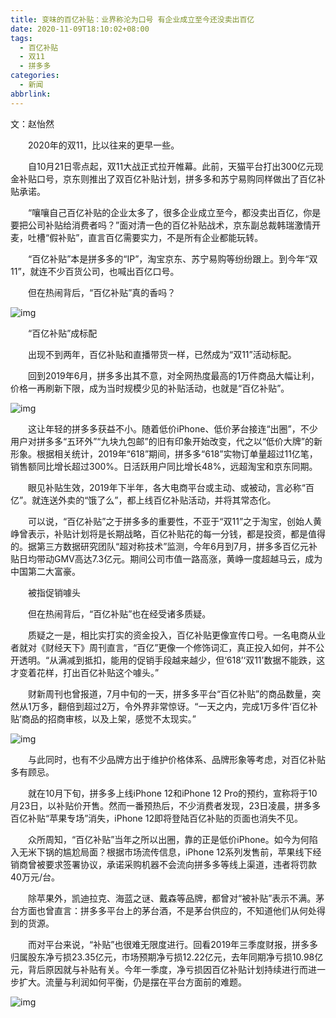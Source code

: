 ```yaml
---
title: 变味的百亿补贴：业界称沦为口号 有企业成立至今还没卖出百亿
date: 2020-11-09T18:10:02+08:00
tags:
  - 百亿补贴
  - 双11
  - 拼多多
categories:
  - 新闻
abbrlink:
---
```


文：赵怡然

　　2020年的双11，比以往来的更早一些。

　　自10月21日零点起，双11大战正式拉开帷幕。此前，天猫平台打出300亿元现金补贴口号，京东则推出了双百亿补贴计划，拼多多和苏宁易购同样做出了百亿补贴承诺。

　　“嚷嚷自己百亿补贴的企业太多了，很多企业成立至今，都没卖出百亿，你是要把公司补贴给消费者吗？”面对清一色的百亿补贴战术，京东副总裁韩瑞激情开麦，吐槽“假补贴”，直言百亿需要实力，不是所有企业都能玩转。

　　“百亿补贴”本是拼多多的“IP”，淘宝京东、苏宁易购等纷纷跟上。到今年“双11”，就连不少百货公司，也喊出百亿口号。

　　但在热闹背后，“百亿补贴”真的香吗？

![img](https://cdn.jsdelivr.net/gh/yakeing/Documentation@main/Hexo/images/fc64-kcaeqzw9798122.jpg)

　　“百亿补贴”成标配

　　出现不到两年，百亿补贴和直播带货一样，已然成为“双11”活动标配。

　　回到2019年6月，拼多多出其不意，对全网热度最高的1万件商品大幅让利，价格一再刷新下限，成为当时规模少见的补贴活动，也就是“百亿补贴”。

![img](https://cdn.jsdelivr.net/gh/yakeing/Documentation@main/Hexo/images/507a-kcaeqzw9798190.jpg)

　　这让年轻的拼多多获益不小。随着低价iPhone、低价茅台接连“出圈”，不少用户对拼多多“五环外”“九块九包邮”的旧有印象开始改变，代之以“低价大牌”的新形象。根据相关统计，2019年“618”期间，拼多多“618”实物订单量超过11亿笔，销售额同比增长超过300%。日活跃用户同比增长48%，远超淘宝和京东同期。

　　眼见补贴生效，2019年下半年，各大电商平台或主动、或被动，言必称“百亿”。就连送外卖的“饿了么”，都上线百亿补贴活动，并将其常态化。

　　可以说，“百亿补贴”之于拼多多的重要性，不亚于“双11”之于淘宝，创始人黄峥曾表示，补贴计划将是长期战略，百亿补贴花的每一分钱，都是投资，都是值得的。据第三方数据研究团队“超对称技术”监测，今年6月到7月，拼多多百亿元补贴日均带动GMV高达7.3亿元。期间公司市值一路高涨，黄峥一度超越马云，成为中国第二大富豪。

　　被指促销噱头

　　但在热闹背后，“百亿补贴”也在经受诸多质疑。

　　质疑之一是，相比实打实的资金投入，百亿补贴更像宣传口号。一名电商从业者就对《财经天下》周刊直言，“百亿”更像一个修饰词汇，真正投入如何，并不公开透明。“从满减到抵扣，能用的促销手段越来越少，但‘618’‘双11’数据不能跌，这才变着花样，打出百亿补贴这个噱头。”

　　财新周刊也曾报道，7月中旬的一天，拼多多平台“百亿补贴”的商品数量，突然从1万多，翻倍到超过2万，令外界非常惊讶。“一天之内，完成1万多件‘百亿补贴’商品的招商审核，以及上架，感觉不太现实。”

![img](https://cdn.jsdelivr.net/gh/yakeing/Documentation@main/Hexo/images/eba9-kcaeqzw9798279.jpg)

　　与此同时，也有不少品牌方出于维护价格体系、品牌形象等考虑，对百亿补贴多有顾忌。

　　就在10月下旬，拼多多上线iPhone 12和iPhone 12 Pro的预约，宣称将于10月23日，以补贴价开售。然而一番预热后，不少消费者发现，23日凌晨，拼多多百亿补贴“苹果专场”消失，iPhone 12即将登陆百亿补贴的页面也消失不见。

　　众所周知，“百亿补贴”当年之所以出圈，靠的正是低价iPhone。如今为何陷入无米下锅的尴尬局面？根据市场流传信息，iPhone 12系列发售前，苹果线下经销商曾被要求签署协议，承诺采购机器不会流向拼多多等线上渠道，违者将罚款40万元/台。

　　除苹果外，凯迪拉克、海蓝之谜、戴森等品牌，都曾对“被补贴”表示不满。茅台方面也曾直言：拼多多平台上的茅台酒，不是茅台供应的，不知道他们从何处得到的货源。

　　而对平台来说，“补贴”也很难无限度进行。回看2019年三季度财报，拼多多归属股东净亏损23.35亿元，市场预期净亏损12.22亿元，去年同期净亏损10.98亿元，背后原因就与补贴有关。今年一季度，净亏损因百亿补贴计划持续进行而进一步扩大。流量与利润如何平衡，仍是摆在平台方面前的难题。

![img](https://cdn.jsdelivr.net/gh/yakeing/Documentation@main/Hexo/images/cd85-kcaeqzw9798356.jpg)